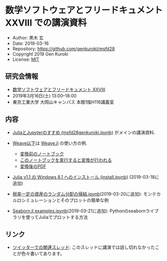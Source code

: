 # 数学ソフトウェアとフリードキュメント XXVIII での講演資料

* Author: 黒木 玄
* Date: 2019-03-16
* Repository: https://github.com/genkuroki/msfd28
* Copyright 2019 Gen Kuroki
* License: [MIT](https://opensource.org/licenses/MIT)

## 研究会情報

* [数学ソフトウェアとフリードキュメント XXVIII](http://www.mathlibre.org/msfd/28-ja.html)
* 2019年3月16日(土) 13:00–18:00
* 東京工業大学 大岡山キャンパス 本館1階H116講義室

## 内容

* [JuliaとJupyterのすすめ (msfd28genkuroki.ipynb)](https://nbviewer.jupyter.org/github/genkuroki/msfd28/blob/master/msfd28genkuroki.ipynb) がメインの講演資料.

* [Weave以下](https://github.com/genkuroki/msfd28/tree/master/Weave)は [Weave.jl](https://github.com/mpastell/Weave.jl) の使い方の例.
    * [変換前のノートブック](https://nbviewer.jupyter.org/github/genkuroki/msfd28/blob/master/Weave/%E3%83%86%E3%82%B9%E3%83%88.ipynb)
    * [このノートブックを実行すると変換が行われる](https://nbviewer.jupyter.org/github/genkuroki/msfd28/blob/master/Weave/Convert%20ipynb%20into%20html%2C%20tex%2C%20pdf.ipynb)
    * [変換後のPDF](https://github.com/genkuroki/msfd28/blob/master/Weave/%E3%83%86%E3%82%B9%E3%83%88.pdf)

* [Julia v1.1 の Windows 8.1 へのインストール (install.ipynb)](https://nbviewer.jupyter.org/github/genkuroki/msfd28/blob/master/install.ipynb) (2019-03-18に追加)

* [税率一定の資産のランダム分配の帰結.ipynb](https://nbviewer.jupyter.org/github/genkuroki/msfd28/blob/master/税率一定の資産のランダム分配の帰結.ipynb)(2019-03-20に追加): モンテカルロシミュレーションとそのプロットの簡単な例

* [Seaborn.jl examples.ipynb](https://nbviewer.jupyter.org/gist/genkuroki/2dc3b1e1d9da08022f22466f9f4281c3?flush_cache=true)(2019-03-21に追加): Pythonのseabornライブラリを使ってJuliaでプロットする方法

## リンク

* [ツイッターでの関連スレッド](https://twitter.com/genkuroki/status/1107337100251164672): このスレッドに講演では話し切れなかったことが色々書いてあります。
